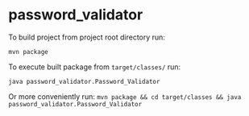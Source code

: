 # password_validator
To build project from project root directory run:

`mvn package`


To execute built package from `target/classes/` run:

`java password_validator.Password_Validator`


Or more conveniently run:
`mvn package && cd target/classes && java password_validator.Password_Validator`
